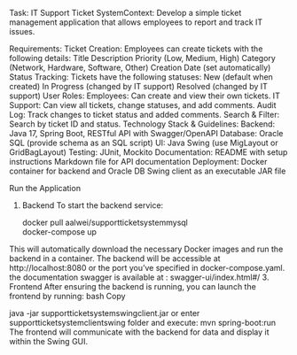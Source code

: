 Task: 
IT Support Ticket SystemContext: 
Develop a simple ticket management application that allows employees to report and track IT issues.

Requirements:
Ticket Creation:
Employees can create tickets with the following details: 
Title
Description
Priority (Low, Medium, High)
Category (Network, Hardware, Software, Other)
Creation Date (set automatically)
Status Tracking:
Tickets have the following statuses: 
New (default when created)
In Progress (changed by IT support)
Resolved (changed by IT support)
User Roles:
Employees: Can create and view their own tickets.
IT Support: Can view all tickets, change statuses, and add comments.
Audit Log:
Track changes to ticket status and added comments.
Search & Filter:
Search by ticket ID and status.
Technology Stack & Guidelines:
Backend: Java 17, Spring Boot, RESTful API with Swagger/OpenAPI
Database: Oracle SQL (provide schema as an SQL script)
UI: Java Swing (use MigLayout or GridBagLayout)
Testing: JUnit, Mockito
Documentation:
README with setup instructions
Markdown file for API documentation
Deployment:
Docker container for backend and Oracle DB
Swing client as an executable JAR file



Run the Application
1. Backend
To start the backend service:

   docker pull aalwei/supportticketsystemmysql     
   docker-compose up
   
This will automatically download the necessary Docker images and run the backend in a container.
The backend will be accessible at http://localhost:8080 or the port you’ve specified in docker-compose.yaml.
the documentation swagger is available at : swagger-ui/index.html#/
3. Frontend
After ensuring the backend is running, you can launch the frontend by running:
bash
Copy

java -jar supportticketsystemswingclient.jar  or enter supportticketsystemclientswing folder and execute: mvn spring-boot:run
The frontend will communicate with the backend for data and display it within the Swing GUI.
